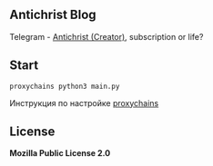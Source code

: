 ## Antichrist Blog
Telegram - [Antichrist (Creator)](https://t.me/antichristone), subscription or life?

## Start
```
proxychains python3 main.py
```
Инструкция по настройке [proxychains](https://ovnl.in/threads/759)

## License
**Mozilla Public License 2.0**


